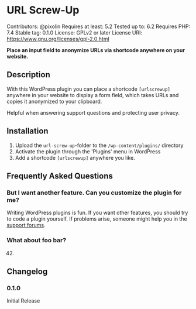 # URL Screw-Up

Contributors: @pixolin
Requires at least: 5.2
Tested up to: 6.2
Requires PHP: 7.4
Stable tag: 0.1.0
License: GPLv2 or later
License URI: https://www.gnu.org/licenses/gpl-2.0.html

**Place an input field to anonymize URLs via shortcode anywhere on your website.**

## Description

With this WordPress plugin you can place a shortcode `[urlscrewup]` anywhere in your website
to display a form field, which takes URLs and copies it anonymized to your clipboard.

Helpful when answering support questions and protecting user privacy.

## Installation

1. Upload the `url-screw-up`-folder to the `/wp-content/plugins/` directory
2. Activate the plugin through the 'Plugins' menu in WordPress
3. Add a shortcode `[urlscrewup]` anywhere you like.

## Frequently Asked Questions

### But I want another feature. Can you customize the plugin for me?

Writing WordPress plugins is fun. If you want other features, you should try
to code a plugin yourself. If problems arise, someone might help you in the
[support forums](https://wordpress.org/support/forums).

### What about foo bar?

42.

## Changelog

### 0.1.0

Initial Release
